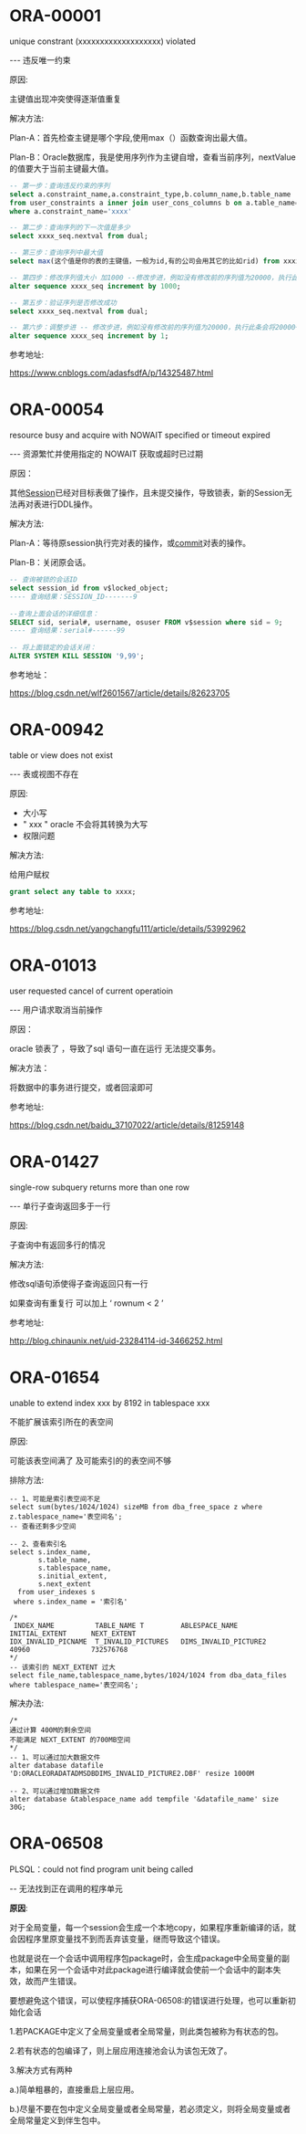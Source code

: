 # ORA-00001

unique constrant (xxxxxxxxxxxxxxxxxxx)  violated

--- 违反唯一约束



原因:

主键值出现冲突使得逐渐值重复



解决方法:

Plan-A：首先检查主键是哪个字段,使用max（）函数查询出最大值。

Plan-B：Oracle数据库，我是使用序列作为主键自增，查看当前序列，nextValue的值要大于当前主键最大值。

````sql
-- 第一步：查询违反约束的序列
select a.constraint_name,a.constraint_type,b.column_name,b.table_name
from user_constraints a inner join user_cons_columns b on a.table_name=b.table_name
where a.constraint_name='xxxx'

-- 第二步：查询序列的下一次值是多少
select xxxx_seq.nextval from dual;

-- 第三步：查询序列中最大值
select max(这个值是你的表的主键值，一般为id,有的公司会用其它的比如rid) from xxxx

-- 第四步：修改序列值大小 加1000 --修改步进，例如没有修改前的序列值为20000，执行此条会将20000+1000，此时序列开始值为21000
alter sequence xxxx_seq increment by 1000;

-- 第五步：验证序列是否修改成功
select xxxx_seq.nextval from dual;

-- 第六步：调整步进 -- 修改步进，例如没有修改前的序列值为20000，执行此条会将20000+1，此时序列开始值为20001，
alter sequence xxxx_seq increment by 1;

````



参考地址:

https://www.cnblogs.com/adasfsdfA/p/14325487.html



# ORA-00054

resource busy and acquire with NOWAIT specified or timeout expired

--- 资源繁忙并使用指定的 NOWAIT 获取或超时已过期



原因：

其他[Session](https://so.csdn.net/so/search?q=Session&spm=1001.2101.3001.7020)已经对目标表做了操作，且未提交操作，导致锁表，新的Session无法再对表进行DDL操作。



解决方法:

Plan-A：等待原session执行完对表的操作，或[commit](https://so.csdn.net/so/search?q=commit&spm=1001.2101.3001.7020)对表的操作。

Plan-B：关闭原会话。



````sql
-- 查询被锁的会话ID
select session_id from v$locked_object;
---- 查询结果：SESSION_ID-------9
 
--查询上面会话的详细信息：
SELECT sid, serial#, username, osuser FROM v$session where sid = 9;
---- 查询结果：serial#------99
 
-- 将上面锁定的会话关闭：
ALTER SYSTEM KILL SESSION '9,99';
````



参考地址：

https://blog.csdn.net/wlf2601567/article/details/82623705



# ORA-00942

table or view does not exist

--- 表或视图不存在



原因:

- 大小写
- " xxx " oracle 不会将其转换为大写
- 权限问题



解决方法:

给用户赋权

````sql
grant select any table to xxxx;
````



参考地址:

https://blog.csdn.net/yangchangfu111/article/details/53992962



# ORA-01013

user requested cancel of current operatioin

--- 用户请求取消当前操作



原因：

oracle 锁表了 ，导致了sql 语句一直在运行 无法提交事务。



解决方法：

将数据中的事务进行提交，或者回滚即可



参考地址:

https://blog.csdn.net/baidu_37107022/article/details/81259148



# ORA-01427

single-row subquery returns more than one row

--- 单行子查询返回多于一行



原因:

子查询中有返回多行的情况



解决方法:

修改sql语句添使得子查询返回只有一行

如果查询有重复行 可以加上  ‘ rownum < 2 ’



参考地址:

http://blog.chinaunix.net/uid-23284114-id-3466252.html



# ORA-01654

unable to extend index xxx by 8192 in tablespace xxx

不能扩展该索引所在的表空间



原因:

可能该表空间满了 及可能索引的的表空间不够



排除方法:

```mysql
-- 1、可能是索引表空间不足
select sum(bytes/1024/1024) sizeMB from dba_free_space z where z.tablespace_name='表空间名';
-- 查看还剩多少空间

-- 2、查看索引名
select s.index_name,
       s.table_name,
       s.tablespace_name,
       s.initial_extent,
       s.next_extent
  from user_indexes s
 where s.index_name = '索引名'
 
/*
 INDEX_NAME 		 TABLE_NAME T		  ABLESPACE_NAME	      INITIAL_EXTENT 	  NEXT_EXTENT
IDX_INVALID_PICNAME  T_INVALID_PICTURES   DIMS_INVALID_PICTURE2   40960 			  732576768
*/
-- 该索引的 NEXT_EXTENT 过大
select file_name,tablespace_name,bytes/1024/1024 from dba_data_files where tablespace_name='表空间名';
```



解决办法:

````mysql
/*
通过计算 400M的剩余空间
不能满足 NEXT_EXTENT 的700MB空间
*/
-- 1、可以通过加大数据文件
alter database datafile 'D:ORACLEORADATADMSDBDIMS_INVALID_PICTURE2.DBF' resize 1000M

-- 2、可以通过增加数据文件
alter database &tablespace_name add tempfile '&datafile_name' size 30G;
````





# ORA-06508

PLSQL：could not find program unit being called

--  无法找到正在调用的程序单元

**原因**:

对于全局变量，每一个session会生成一个本地copy，如果程序重新编译的话，就会因程序里原变量找不到而丢弃该变量，继而导致这个错误。

也就是说在一个会话中调用程序包package时，会生成package中全局变量的副本，如果在另一个会话中对此package进行编译就会使前一个会话中的副本失效，故而产生错误。

要想避免这个错误，可以使程序捕获ORA-06508:的错误进行处理，也可以重新初始化会话

1.若PACKAGE中定义了全局变量或者全局常量，则此类包被称为有状态的包。

2.若有状态的包编译了，则上层应用连接池会认为该包无效了。

3.解决方式有两种

a.)简单粗暴的，直接重启上层应用。

b.)尽量不要在包中定义全局变量或者全局常量，若必须定义，则将全局变量或者全局常量定义到伴生包中。







